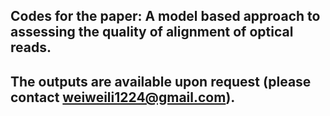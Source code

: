 ## Codes for the paper: A model based approach to assessing the quality of alignment of optical reads. 
## The outputs are available upon request (please contact weiweili1224@gmail.com). 
